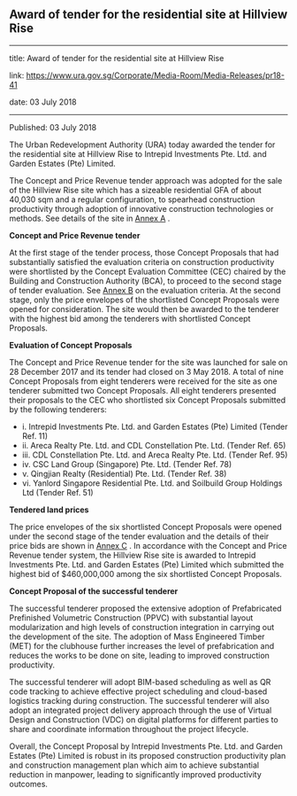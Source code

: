 ## Award of tender for the residential site at Hillview Rise

---

title: Award of tender for the residential site at Hillview Rise

link: https://www.ura.gov.sg/Corporate/Media-Room/Media-Releases/pr18-41

date: 03 July 2018

---

Published: 03 July 2018

The Urban Redevelopment Authority (URA) today awarded the tender for the residential site at Hillview Rise to Intrepid Investments Pte. Ltd. and Garden Estates (Pte) Limited.

The Concept and Price Revenue tender approach was adopted for the sale of the Hillview Rise site which has a sizeable residential GFA of about 40,030 sqm and a regular configuration, to spearhead construction productivity through adoption of innovative construction technologies or methods. See details of the site in [Annex A](https://www.ura.gov.sg/-/media/Corporate/Media-Room/2018/Jul/pr18-41a.pdf) .

**Concept and Price Revenue tender**

At the first stage of the tender process, those Concept Proposals that had substantially satisfied the evaluation criteria on construction productivity were shortlisted by the Concept Evaluation Committee (CEC) chaired by the Building and Construction Authority (BCA), to proceed to the second stage of tender evaluation. See [Annex B](https://www.ura.gov.sg/-/media/Corporate/Media-Room/2018/Jul/pr18-41b.pdf) on the evaluation criteria. At the second stage, only the price envelopes of the shortlisted Concept Proposals were opened for consideration. The site would then be awarded to the tenderer with the highest bid among the tenderers with shortlisted Concept Proposals.

**Evaluation of Concept Proposals**

The Concept and Price Revenue tender for the site was launched for sale on 28 December 2017 and its tender had closed on 3 May 2018. A total of nine Concept Proposals from eight tenderers were received for the site as one tenderer submitted two Concept Proposals. All eight tenderers presented their proposals to the CEC who shortlisted six Concept Proposals submitted by the following tenderers:

- i. Intrepid Investments Pte. Ltd. and Garden Estates (Pte) Limited (Tender Ref. 11)
- ii. Areca Realty Pte. Ltd. and CDL Constellation Pte. Ltd. (Tender Ref. 65)
- iii. CDL Constellation Pte. Ltd. and Areca Realty Pte. Ltd. (Tender Ref. 95)
- iv. CSC Land Group (Singapore) Pte. Ltd. (Tender Ref. 78)
- v. Qingjian Realty (Residential) Pte. Ltd. (Tender Ref. 38)
- vi. Yanlord Singapore Residential Pte. Ltd. and Soilbuild Group Holdings Ltd (Tender Ref. 51)

**Tendered land prices**

The price envelopes of the six shortlisted Concept Proposals were opened under the second stage of the tender evaluation and the details of their price bids are shown in [Annex C](<https://www.ura.gov.sg/-/media/Corporate/Media-Room/2018/Jul/pr18-41c(3).pdf>) . In accordance with the Concept and Price Revenue tender system, the Hillview Rise site is awarded to Intrepid Investments Pte. Ltd. and Garden Estates (Pte) Limited which submitted the highest bid of $460,000,000 among the six shortlisted Concept Proposals.

**Concept Proposal of the successful tenderer**

The successful tenderer proposed the extensive adoption of Prefabricated Prefinished Volumetric Construction (PPVC) with substantial layout modularization and high levels of construction integration in carrying out the development of the site. The adoption of Mass Engineered Timber (MET) for the clubhouse further increases the level of prefabrication and reduces the works to be done on site, leading to improved construction productivity.

The successful tenderer will adopt BIM-based scheduling as well as QR code tracking to achieve effective project scheduling and cloud-based logistics tracking during construction. The successful tenderer will also adopt an integrated project delivery approach through the use of Virtual Design and Construction (VDC) on digital platforms for different parties to share and coordinate information throughout the project lifecycle.

Overall, the Concept Proposal by Intrepid Investments Pte. Ltd. and Garden Estates (Pte) Limited is robust in its proposed construction productivity plan and construction management plan which aim to achieve substantial reduction in manpower, leading to significantly improved productivity outcomes.
